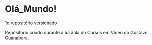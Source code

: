 # Olá_Mundo!
 1o repositório versionado

Repósitorio criado durante a 5a aula do Cursos em Vídeo do Gustavo Guanabara.
